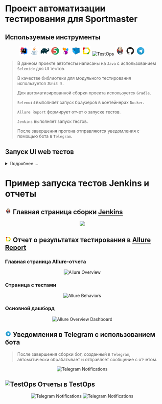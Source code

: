 # Проект автоматизации тестирования для Sportmaster

##  Используемые инструменты

<p align="center">
<img width="6%" title="IntelliJ IDEA" src="images/logo/Intelij_IDEA.svg">
<img width="6%" title="Java" src="images/logo/Java.svg">
<img width="6%" title="Gradle" src="images/logo/Gradle.svg">
<img width="6%" title="JUnit5" src="images/logo/JUnit5.svg">
<img width="6%" title="Selenide" src="images/logo/Selenide.svg">
<img width="6%" title="Selenoid" src="images/logo/Selenoid.svg">
<img width="6%" title="Allure Report" src="images/logo/Allure_Report.svg">
<img width="6%" title="TestOps" src="images/logo/Allure_TO.svg">
<img width="6%" title="Jenkins" src="images/logo/Jenkins.svg">
<img width="6%" title="GitHub" src="images/logo/GitHub.svg">
<img width="6%" title="Telegram" src="images/logo/Telegram.svg">
</p>

>В данном проекте автотесты написаны на <code>Java</code> с использованием <code>Selenide</code> для UI тестов.
> 
> В качестве библиотеки для модульного тестирования используется <code>JUnit 5</code>.
>
> Для автоматизированной сборки проекта используется <code>Gradle</code>.
>
> <code>Selenoid</code> выполняет запуск браузеров в контейнерах <code>Docker</code>.
>
> <code>Allure Report</code> формирует отчет о запуске тестов.
>
> <code>Jenkins</code> выполняет запуск тестов.
>
> После завершения прогона отправляются уведомления с помощью бота в <code>Telegram</code>.

## Запуск UI web тестов
<details>
<summary>Подробнее ...</summary>

### Локальный запуск тестов

```./gradlew clean runTestsUi -Dclient=localBrowser -Dtype=ui```

### Локальный запуск тестов в Selenoid
<details>
<summary>Шаги запуска</summary>

>1. Создать файл с проперти
>> * путь указать ```./src/test/resources/config/remoteBrowser.properties```
>> * добавить данные в файл, пример( ```src/test/resources/config/exampleRemoteBrowser.properties``` )
>2. Запустить тесты
>>```./gradlew clean runTestsUi -Dclient=remoteBrowser -Dtype=ui```
</details>


### Удаленный запуск тестов в Jenkins
<details>
<summary>Шаги запуска</summary>

>1. Создать файл с проперти в Jenkins
>> * путь указать ```./src/test/resources/config/remoteBrowser.properties```
>> * добавить данные в файл, пример( ```src/test/resources/config/exampleRemoteBrowser.properties``` )
>2. Создать файл с настройками для Telegram в Jenkins
>> * путь указать ```./notifications/telegram_config.json```
>> * добавить данные в файл, пример(```./notifications/example_telegram_config.json```)
>3. Запустить тесты
>>```
>>clean
>>runTestsUi
>>-Dclient=remoteBrowser
>>-Dtype=ui
>>-Dthreads=3
>>```
</details>
</details>



# Пример запуска тестов Jenkins и отчеты
## <img width="4%" title="Jenkins" src="images/logo/Jenkins.svg"> Главная страница сборки [Jenkins](https://jenkins.autotests.cloud/job/Panin11HW-25Ui/)

<p align="center">
  <img src="images/screens/jenkins.png">
</p>

## <img width="4%" title="Allure Report" src="images/logo/Allure_Report.svg"> Отчет о результатах тестирования в [Allure Report](https://jenkins.autotests.cloud/job/Panin11HW-13-2/16/allure/)

### Главная страница Allure-отчета

<p align="center">
<img title="Allure Overview" src="images/screens/allure_overview.png">
</p>

### Страница с тестами

<p align="center">
<img title="Allure Behaviors" src="images/screens/allure_behaviors.png">
</p>

### Основной дашборд

<p align="center">
<img title="Allure Overview Dashboard" src="images/screens/allure_overview_dashboard.png">
</p>

## <img width="4%" title="Telegram" src="images/logo/Telegram.svg"> Уведомления в Telegram с использованием бота

> После завершения сборки бот, созданный в <code>Telegram</code>, автоматически обрабатывает и отправляет сообщение с отчетом.
<p align="center">
<img title="Telegram Notifications" src="images/screens/telegram_notifications.png">
</p>

## <img width="4%" title="TestOps" src="images/logo/Allure_TO.svg"> Отчеты в TestOps

<p align="center">
<img title="Telegram Notifications" src="images/screens/testops.png">
<img title="Telegram Notifications" src="images/screens/testops_launches.png">
</p>


